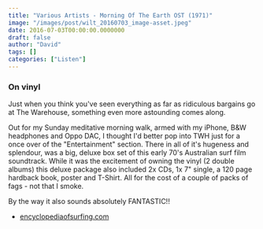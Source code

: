 ```yaml
---
title: "Various Artists - Morning Of The Earth OST (1971)"
image: "/images/post/wilt_20160703_image-asset.jpeg"
date: 2016-07-03T00:00:00.0000000
draft: false
author: "David"
tags: []
categories: ["Listen"]
---
```

### **On vinyl**

 Just when you think you've seen everything as far as ridiculous bargains go at The Warehouse, something even more astounding comes along.

 Out for my Sunday meditative morning walk, armed with my iPhone, B&W headphones and Oppo DAC, I thought I'd better pop into TWH just for a once over of the "Entertainment" section. There in all of it's hugeness and splendour, was a big, deluxe box set of this early 70's Australian surf film soundtrack. While it was the excitement of owning the vinyl (2 double albums) this deluxe package also included 2x CDs, 1x 7" single, a 120 page hardback book, poster and T-Shirt. All for the cost of a couple of packs of fags - not that I smoke.

 By the way it also sounds absolutely FANTASTIC!!

-  [enc](http://encyclopediaofsurfing.com/entries/morning-of-the-earth)[yclopediaofsurfing.com](http://encyclopediaofsurfing.com/entries/morning-of-the-earth)